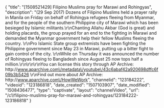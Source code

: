 {
    "title": "[1508521429] Filipino Muslims pray for Marawi and Rohingyas",
    "description": "(29 Sep 2017) Dozens of Filipino Muslims held a prayer rally in Manila on Friday on behalf of Rohingya refugees fleeing from Myanmar, and for the people of the southern Philippine city of Marawi which has been besieged by Islamic militants.\r\nChanting Allahu Akbar (God is great) and holding placards, the group prayed for an end to the fighting in Marawi and demanded the Myanmar government help their fellow Muslims fleeing the country.   \r\nPro Islamic State group extremists have been fighting the Philippine government since May 23 in Marawi, putting up a bitter fight to gain control of the city. \r\nWhile on Thursday it was announced the number of Rohingyas fleeing to Bangladesh since August 25 now tops half a million.\r\n\r\n\r\nYou can license this story through AP Archive: http:\/\/www.aparchive.com\/metadata\/youtube\/43c6abaf42a920698dffc6f09b3b5426 \r\nFind out more about AP Archive: http:\/\/www.aparchive.com\/HowWeWork",
    "channelid": "123184222",
    "videoid": "123186818",
    "date_created": "1507103907",
    "date_modified": "1508436477",
    "type": "captivate",
    "layout": "channelVideo",
    "url": "\/c1\/filipino-muslims-pray-for-marawi-and-rohingyas\/123184222-123186818"
}
